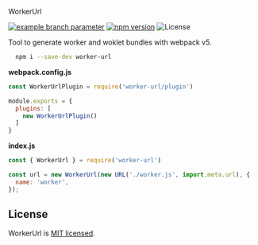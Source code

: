 WorkerUrl

[![example branch parameter](https://github.com/popelenkow/worker-url/actions/workflows/worker-url.yml/badge.svg?branch=main)](https://github.com/popelenkow/worker-url/actions/workflows/worker-url.yml)
[![npm version](https://img.shields.io/npm/v/worker-url)](https://www.npmjs.com/package/worker-url)
![License](https://img.shields.io/github/license/popelenkow/musetric)

Tool to generate worker and woklet bundles with webpack v5.

```bash
  npm i --save-dev worker-url
```

**webpack.config.js**
```js
const WorkerUrlPlugin = require('worker-url/plugin')

module.exports = {
  plugins: [
    new WorkerUrlPlugin()
  ]
}
```

**index.js**
```js
const { WorkerUrl } = require('worker-url')

const url = new WorkerUrl(new URL('./worker.js', import.meta.url), {
  name: 'worker',
});
```

## License

WorkerUrl is [MIT licensed](https://github.com/popelenkow/worker-url/blob/main/license.md).